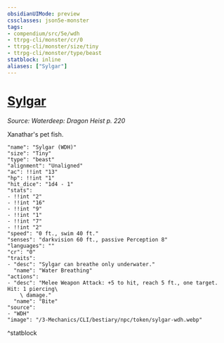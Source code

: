 ```yaml
---
obsidianUIMode: preview
cssclasses: json5e-monster
tags:
- compendium/src/5e/wdh
- ttrpg-cli/monster/cr/0
- ttrpg-cli/monster/size/tiny
- ttrpg-cli/monster/type/beast
statblock: inline
aliases: ["Sylgar"]
---
```

# [Sylgar](3-Mechanics\CLI\bestiary\npc/sylgar-wdh.md)
*Source: Waterdeep: Dragon Heist p. 220*  

Xanathar's pet fish.

```statblock
"name": "Sylgar (WDH)"
"size": "Tiny"
"type": "beast"
"alignment": "Unaligned"
"ac": !!int "13"
"hp": !!int "1"
"hit_dice": "1d4 - 1"
"stats":
- !!int "2"
- !!int "16"
- !!int "9"
- !!int "1"
- !!int "7"
- !!int "2"
"speed": "0 ft., swim 40 ft."
"senses": "darkvision 60 ft., passive Perception 8"
"languages": ""
"cr": "0"
"traits":
- "desc": "Sylgar can breathe only underwater."
  "name": "Water Breathing"
"actions":
- "desc": "Melee Weapon Attack: +5 to hit, reach 5 ft., one target. Hit: 1 piercing\
    \ damage."
  "name": "Bite"
"source":
- "WDH"
"image": "/3-Mechanics/CLI/bestiary/npc/token/sylgar-wdh.webp"
```
^statblock